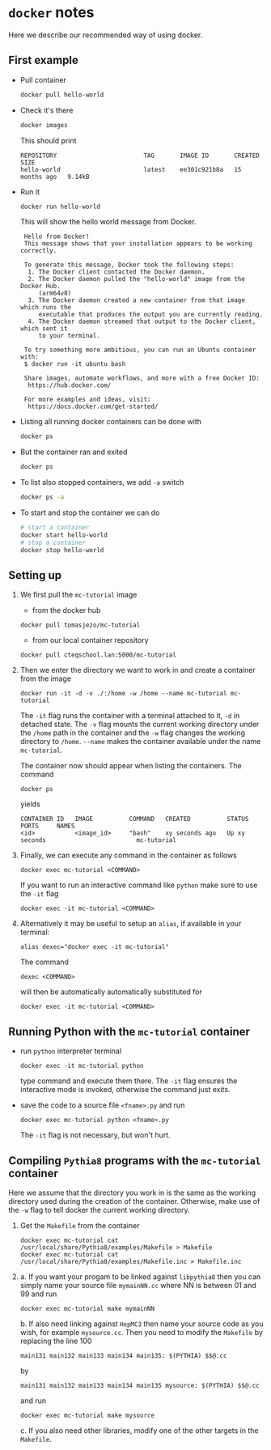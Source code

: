 # `docker` notes

Here we describe our recommended way of using docker.

## First example
- Pull container 
   ```bash
   docker pull hello-world
   ```
- Check it's there
   ```bash
   docker images
   ```
   This should print
   ```
   REPOSITORY                        TAG       IMAGE ID       CREATED         SIZE
   hello-world                       latest    ee301c921b8a   15 months ago   9.14kB
   ```
- Run it
  ```bash
  docker run hello-world
  ```
  This will show the hello world message from Docker.
  ```
   Hello from Docker!
   This message shows that your installation appears to be working correctly.

   To generate this message, Docker took the following steps:
    1. The Docker client contacted the Docker daemon.
    2. The Docker daemon pulled the "hello-world" image from the Docker Hub.
       (arm64v8)
    3. The Docker daemon created a new container from that image which runs the
       executable that produces the output you are currently reading.
    4. The Docker daemon streamed that output to the Docker client, which sent it
       to your terminal.

   To try something more ambitious, you can run an Ubuntu container with:
   $ docker run -it ubuntu bash

   Share images, automate workflows, and more with a free Docker ID:
    https://hub.docker.com/

   For more examples and ideas, visit:
    https://docs.docker.com/get-started/
   ```
- Listing all running docker containers can be done with
   ```bash
   docker ps
   ```
- But the container ran and exited
   ```bash
   docker ps
   ```
- To list also stopped containers, we add `-a` switch
   ```bash
   docker ps -a
   ```
- To start and stop the container we can do
   ```bash
   # start a container
   docker start hello-world
   # stop a container
   docker stop hello-world
   ```
   
## Setting up

1. We first pull the `mc-tutorial` image
   - from the docker hub
   ```
   docker pull tomasjezo/mc-tutorial
   ```
   - from our local container repository
   ```
   docker pull cteqschool.lan:5000/mc-tutorial
   ```

2. Then we enter the directory we want to work in and create a container from the image
   ```
   docker run -it -d -v ./:/home -w /home --name mc-tutorial mc-tutorial
   ``` 
   The `-it` flag runs the container with a terminal attached to it, `-d` in detached state.
   The `-v` flag mounts the current working directory under the `/home` path in the container and the `-w` flag changes the working directory to `/home`. `--name` makes the container available under the name `mc-tutorial`.

   The container now should appear when listing the containers. The command
   ```
   docker ps
   ```
   yields
   ```
   CONTAINER ID   IMAGE          COMMAND   CREATED          STATUS                      PORTS     NAMES
   <id>           <image_id>     "bash"    xy seconds ago   Up xy seconds                         mc-tutorial
   ```

3. Finally, we can execute any command in the container as follows
   ```
   docker exec mc-tutorial <COMMAND>
   ```
   If you want to run an interactive command like `python` make sure to use the `-it` flag
   ```
   docker exec -it mc-tutorial <COMMAND>
   ```

4. Alternatively it may be useful to setup an `alias`, if available in your terminal:
   ```
   alias dexec="docker exec -it mc-tutorial"
   ```
   The command
   ```
   dexec <COMMAND>
   ```
   will then be automatically automatically substituted for
   ```
   docker exec -it mc-tutorial <COMMAND>
   ```

## Running Python with the `mc-tutorial` container 

- run `python` interpreter terminal
   ```
   docker exec -it mc-tutorial python
   ```
   type command and execute them there. The `-it` flag ensures the interactive mode is invoked, otherwise the command just exits.

- save the code to a source file `<fname>.py` and run
   ```
   docker exec mc-tutorial python <fname>.py
   ``` 
   The `-it` flag is not necessary, but won't hurt. 

## Compiling `Pythia8` programs with the `mc-tutorial` container 

Here we assume that the directory you work in is the same as the working directory used during the creation of the container. Otherwise, make use of the `-w` flag to tell docker the current working directory.

1. Get the `Makefile` from the container 
   ```
   docker exec mc-tutorial cat /usr/local/share/Pythia8/examples/Makefile > Makefile
   docker exec mc-tutorial cat /usr/local/share/Pythia8/examples/Makefile.inc > Makefile.inc
   ```
2. a. If you want your progam to be linked against `libpythia8` then you can simply name your source file `mymainNN.cc` where NN is between 01 and 99 and run
   ```
   docker exec mc-tutorial make mymainNN
   ```
   b. If also need linking against `HepMC3` then name your source code as you wish, for example `mysource.cc`. Then you need to modify the `Makefile` by replacing the line 100 
   ```
   main131 main132 main133 main134 main135: $(PYTHIA) $$@.cc
   ```
   by 
   ```
   main131 main132 main133 main134 main135 mysource: $(PYTHIA) $$@.cc
   ```
   and run
   ```
   docker exec mc-tutorial make mysource
   ```
   c. If you also need other libraries, modify one of the other targets in the `Makefile`.
